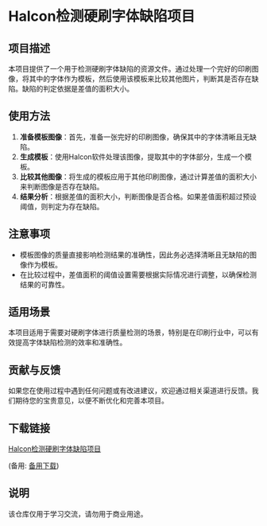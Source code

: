 # Halcon检测硬刷字体缺陷项目

## 项目描述

本项目提供了一个用于检测硬刷字体缺陷的资源文件。通过处理一个完好的印刷图像，将其中的字体作为模板，然后使用该模板来比较其他图片，判断其是否存在缺陷。缺陷的判定依据是差值的面积大小。

## 使用方法

1. **准备模板图像**：首先，准备一张完好的印刷图像，确保其中的字体清晰且无缺陷。
2. **生成模板**：使用Halcon软件处理该图像，提取其中的字体部分，生成一个模板。
3. **比较其他图像**：将生成的模板应用于其他印刷图像，通过计算差值的面积大小来判断图像是否存在缺陷。
4. **结果分析**：根据差值的面积大小，判断图像是否合格。如果差值面积超过预设阈值，则判定为存在缺陷。

## 注意事项

- 模板图像的质量直接影响检测结果的准确性，因此务必选择清晰且无缺陷的图像作为模板。
- 在比较过程中，差值面积的阈值设置需要根据实际情况进行调整，以确保检测结果的可靠性。

## 适用场景

本项目适用于需要对硬刷字体进行质量检测的场景，特别是在印刷行业中，可以有效提高字体缺陷检测的效率和准确性。

## 贡献与反馈

如果您在使用过程中遇到任何问题或有改进建议，欢迎通过相关渠道进行反馈。我们期待您的宝贵意见，以便不断优化和完善本项目。

## 下载链接
[Halcon检测硬刷字体缺陷项目](https://pan.quark.cn/s/ce13d75f3cc1) 

(备用: [备用下载](https://pan.baidu.com/s/1n-lR_9WOC285ZNn5KuLYvQ?pwd=1234))

## 说明

该仓库仅用于学习交流，请勿用于商业用途。
